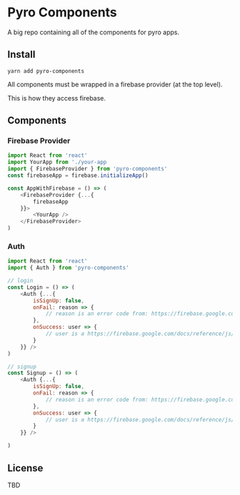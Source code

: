 # Pyro Components

A big repo containing all of the components for pyro apps.

## Install

```
yarn add pyro-components
```

All components must be wrapped in a firebase provider (at the top level).

This is how they access firebase.

## Components

### Firebase Provider
```js
import React from 'react'
import YourApp from './your-app
import { FirebaseProvider } from 'pyro-components'
const firebaseApp = firebase.initializeApp()

const AppWithFirebase = () => (
    <FirebaseProvider {...{
        firebaseApp
    }}>
        <YourApp />
    </FirebaseProvider>
)
```

### Auth

```js
import React from 'react'
import { Auth } from 'pyro-components'

// login
const Login = () => (
    <Auth {...{
        isSignUp: false,
        onFail: reason => {
            // reason is an error code from: https://firebase.google.com/docs/reference/js/firebase.auth.Auth#signInWithEmailAndPassword
        },
        onSuccess: user => {
            // user is a https://firebase.google.com/docs/reference/js/firebase.User
        }
    }} />
)

// signup
const Signup = () => (
    <Auth {...{
        isSignUp: false,
        onFail: reason => {
            // reason is an error code from: https://firebase.google.com/docs/reference/js/firebase.auth.Auth#createUserWithEmailAndPassword
        },
        onSuccess: user => {
            // user is a https://firebase.google.com/docs/reference/js/firebase.User
        }
    }} />

)
```

## License

TBD